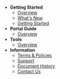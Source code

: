 - **Getting Started**
  - [Overview](ship-hats-overview)
  - [What's New](what-s-new)
  - [Getting Started](getting-started)
- **Portal Guide**
  - [Overview](https://docs.developer.tech.gov.sg/docs/ship-hats-portal-guide/#/ship-hats-portal-overview)
- **Tools**
  - [Overview](https://docs.developer.tech.gov.sg/docs/ship-hats-tools-guide/#/tools-overview)
- **Information**
  - [Terms & Policies](terms-and-policies)
  - [Support](support)
  - [Document History](document-history)
  - [Contact Us](contact-us)